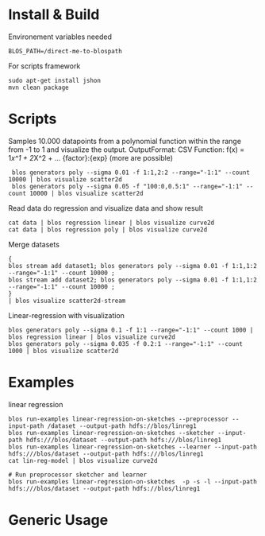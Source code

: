 Install & Build
=============
Environement variables needed
```
BLOS_PATH=/direct-me-to-blospath
```

For scripts framework
```
sudo apt-get install jshon
mvn clean package
```

Scripts
=============


Samples 10.000 datapoints from a polynomial function within the range from -1 to 1 and visualize the output.
OutputFormat: CSV
Function: f(x) = 1*x^1 + 2*X^2 + ... {factor}:{exp} (more are possible)
```
 blos generators poly --sigma 0.01 -f 1:1,2:2 --range="-1:1" --count 10000 | blos visualize scatter2d
 blos generators poly --sigma 0.05 -f "100:0,0.5:1" --range="-1:1" --count 10000 | blos visualize scatter2d
 ```

Read data do regression and visualize data and show result
```
cat data | blos regression linear | blos visualize curve2d
cat data | blos regression poly | blos visualize curve2d
```

Merge datasets
```
{
blos stream add dataset1; blos generators poly --sigma 0.01 -f 1:1,1:2 --range="-1:1" --count 10000 ;
blos stream add dataset2; blos generators poly --sigma 0.01 -f 1:1,1:2 --range="-1:1" --count 10000 ;
}
| blos visualize scatter2d-stream
```

Linear-regression with visualization
```
blos generators poly --sigma 0.1 -f 1:1 --range="-1:1" --count 1000 | blos regression linear | blos visualize curve2d
blos generators poly --sigma 0.035 -f 0.2:1 --range="-1:1" --count 1000 | blos visualize scatter2d
```


Examples
=============
linear regression
```
blos run-examples linear-regression-on-sketches --preprocessor --input-path /dataset --output-path hdfs://blos/linreg1
blos run-examples linear-regression-on-sketches --sketcher --input-path hdfs:///blos/dataset --output-path hdfs:///blos/linreg1
blos run-examples linear-regression-on-sketches --learner --input-path hdfs:///blos/dataset --output-path hdfs:///blos/linreg1 
cat lin-reg-model | blos visualize curve2d

# Run preprocessor sketcher and learner
blos run-examples linear-regression-on-sketches  -p -s -l --input-path hdfs:///blos/dataset --output-path hdfs://blos/linreg1
```

Generic Usage
=============
